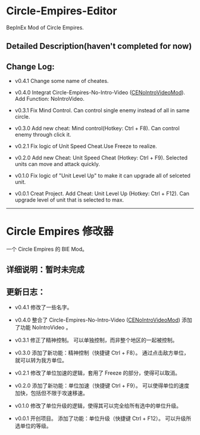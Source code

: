 ﻿# Circle-Empires-Editor
BepInEx Mod of Circle Empires.
## Detailed Description(haven't completed for now)
## Change Log:
* v0.4.1
Change some name of cheates.

* v0.4.0
Integrat Circle-Empires-No-Intro-Video ([CENoIntroVideoMod](#https://github.com/RoJoJoey/CENoIntroVideoMod)).
Add Function: NoIntroVideo.

* v0.3.1
Fix Mind Control.
Can control single enemy instead of all in same circle.

* v0.3.0
Add new cheat: Mind control(Hotkey: Ctrl + F8).
Can control enemy through click it.

* v0.2.1
Fix logic of Unit Speed Cheat.Use Freeze to realize.

* v0.2.0
Add new Cheat: Unit Speed Cheat (Hotkey: Ctrl + F9).
Selected units can move and attack quickly.

* v0.1.0
Fix logic of "Unit Level Up" to make it can upgrade all of selceted unit.

* v0.0.1
Creat Project.
Add Cheat: Unit Level Up (Hotkey: Ctrl + F12).
Can upgrade level of unit that is selected to max.

------

# Circle Empires 修改器
一个 Circle Empires 的 BIE Mod。
## 详细说明：暂时未完成
## 更新日志：
* v0.4.1
修改了一些名字。

* v0.4.0
整合了 Circle-Empires-No-Intro-Video ([CENoIntroVideoMod](#https://github.com/RoJoJoey/CENoIntroVideoMod))
添加了功能 NoIntroVideo 。

* v0.3.1
修正了精神控制。
可以单独控制，而非整个地区的一起被控制。

* v0.3.0
添加了新功能：精神控制（快捷键 Ctrl + F8）。
通过点击敌方单位，就可以转为我方单位。

* v0.2.1
修改了单位加速的逻辑，套用了 Freeze 的部分，使得可以取消。

* v0.2.0
添加了新功能：单位加速（快捷键 Ctrl + F9）。
可以使得单位的速度加快，包括但不限于攻速移速。

* v0.1.0
修改了单位升级的逻辑，使得其可以完全给所有选中的单位升级。

* v0.0.1
开创项目。
添加了功能：单位升级（快捷键 Ctrl + F12）。
可以升级所选单位的等级。